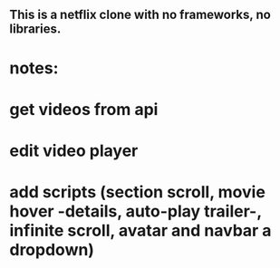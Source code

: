 ## This is a netflix clone with no frameworks, no libraries.

# notes: 
# get videos from api
# edit video player
# add scripts (section scroll, movie hover -details, auto-play trailer-, infinite scroll, avatar and navbar a dropdown)